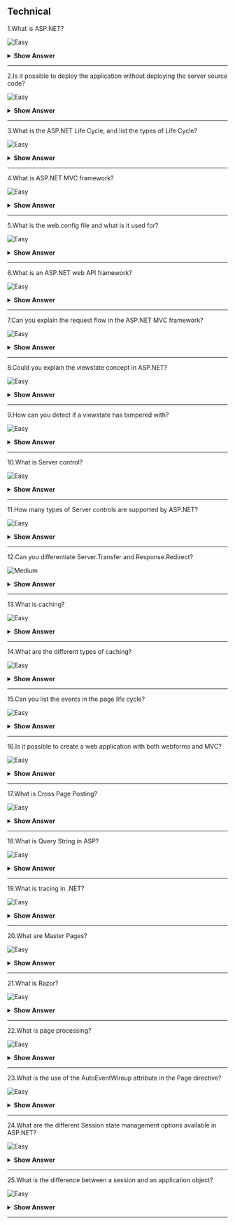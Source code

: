 ## Technical

1.What is ASP.NET?

![Easy](https://raw.githubusercontent.com/revaturelabs/interviewquestions/aef8eff919a3b083089641381ed9a9101ed21fba/ComplexityTags/simple%20(2).svg)

<details markdown="1"> <summary> <b> Show Answer </b> </summary>
<blockquote markdown="1">

ASP.NET is a server-side technology used for developing dynamic websites and web applications on the internet.It also produces data-driven web applications.

</blockquote>

</details>

---

2.Is it possible to deploy the application without deploying the server source code?
 
![Easy](https://raw.githubusercontent.com/revaturelabs/interviewquestions/aef8eff919a3b083089641381ed9a9101ed21fba/ComplexityTags/simple%20(2).svg)

<details markdown="1"> <summary> <b> Show Answer </b> </summary>
<blockquote markdown="1">

- It is certainly possible to do that with the help of the process of new precompilation which is also known as ‘precompilation for deployment’.
- We can make use of aspnet_compiler.exe to make sure that the precompilation of the site is done.Besides, the process also builds every page in the web application in a single one with DLL and other placeholder files.

</blockquote>

</details>

---

3.What is the ASP.NET Life Cycle, and list the types of Life Cycle?

![Easy](https://raw.githubusercontent.com/revaturelabs/interviewquestions/aef8eff919a3b083089641381ed9a9101ed21fba/ComplexityTags/simple%20(2).svg)

<details markdown="1"> <summary> <b> Show Answer </b> </summary>
<blockquote markdown="1">

- When ASP.NET pages run, it goes through several steps of the life cycle, which perform a series of actions like initialization, running, restoring, and rendering.

- Life Cycle is classified into two categories.

**Application Life Cycle**: The user requests for accessing the application.
**Page Life Cycle**: Page Life Cycle has phases like initialization, restoring, execution, and page rendering.

</blockquote>

</details>

---

4.What is ASP.NET MVC framework?

![Easy](https://raw.githubusercontent.com/revaturelabs/interviewquestions/aef8eff919a3b083089641381ed9a9101ed21fba/ComplexityTags/simple%20(2).svg)

<details markdown="1"> <summary> <b> Show Answer </b> </summary>
<blockquote markdown="1">

ASP.NET MVC is a web application framework for the .NET Platform used for building full-stack web applications using the Model-View-Controller pattern.

</blockquote>

</details>

---

5.What is the web.config file and what is it used for?

![Easy](https://raw.githubusercontent.com/revaturelabs/interviewquestions/aef8eff919a3b083089641381ed9a9101ed21fba/ComplexityTags/simple%20(2).svg)

<details markdown="1"> <summary> <b> Show Answer </b> </summary>
<blockquote markdown="1">

The web.config file is crucial because it contains the configuration settings for the application.It keeps your entire configuration separate from your code so you can easily change settings without code changes.It also allows you to potentially encrypt the configuration settings for increased security.

</blockquote>

</details>

---

6.What is an ASP.NET web API framework?

![Easy](https://raw.githubusercontent.com/revaturelabs/interviewquestions/aef8eff919a3b083089641381ed9a9101ed21fba/ComplexityTags/simple%20(2).svg)

<details markdown="1"> <summary> <b> Show Answer </b> </summary>
<blockquote markdown="1">

ASP.NET Web API is used purely for building backend web APIs which can be used by an array of clients, from the web to desktop to mobile.It forms the server component in the RESTful (Representational State Transfer) architecture.

</blockquote>

</details>

---

7.Can you explain the request flow in the ASP.NET MVC framework?

![Easy](https://raw.githubusercontent.com/revaturelabs/interviewquestions/aef8eff919a3b083089641381ed9a9101ed21fba/ComplexityTags/simple%20(2).svg)

<details markdown="1"> <summary> <b> Show Answer </b> </summary>
<blockquote markdown="1">

- Request flow handles the request from the clients and passes it to the server.The request hits the controller coming from the client.
- Controller plays its role and decides which model to use to serve the request further, passing that model to view which then transforms the model and generates an appropriate response that is rendered to the client.

</blockquote>

</details>

---

8.Could you explain the viewstate concept in ASP.NET?

![Easy](https://raw.githubusercontent.com/revaturelabs/interviewquestions/aef8eff919a3b083089641381ed9a9101ed21fba/ComplexityTags/simple%20(2).svg)

<details markdown="1"> <summary> <b> Show Answer </b> </summary>
<blockquote markdown="1">

To make sure that the state between the postbacks is well maintained, ASP.NET offers a mechanism which is called view state.There are hidden form fields which are used for storing the objects stored on the client section and are returned to the server as soon as the postback occurs.

</blockquote>

</details>

---

9.How can you detect if a viewstate has tampered with?

![Easy](https://raw.githubusercontent.com/revaturelabs/interviewquestions/aef8eff919a3b083089641381ed9a9101ed21fba/ComplexityTags/simple%20(2).svg)

<details markdown="1"> <summary> <b> Show Answer </b> </summary>
<blockquote markdown="1">

By setting the EnableViewStateMac to true in the `@Page` directive.This attribute checks the encoded and encrypted viewstate for tampering.

</blockquote>

</details>

---

10.What is Server control?

![Easy](https://raw.githubusercontent.com/revaturelabs/interviewquestions/aef8eff919a3b083089641381ed9a9101ed21fba/ComplexityTags/simple%20(2).svg)

<details markdown="1"> <summary> <b> Show Answer </b> </summary>
<blockquote markdown="1">

ASP.NET has Server Controls features, which provide facilities to manipulate the values of the controls on the Server-Side.This is especially helpful when we want to create validating and dynamic web forms.

</blockquote>

</details>

---

11.How many types of Server controls are supported by ASP.NET?

![Easy](https://raw.githubusercontent.com/revaturelabs/interviewquestions/aef8eff919a3b083089641381ed9a9101ed21fba/ComplexityTags/simple%20(2).svg)

<details markdown="1"> <summary> <b> Show Answer </b> </summary>
<blockquote markdown="1">

There are mainly four different types of Server-side controls in ASP.NET :

- HTML server controls
- Web Server controls
- User controls
- Validation controls

</blockquote>

</details>

---

12.Can you differentiate Server.Transfer and Response.Redirect?

![Medium](https://raw.githubusercontent.com/revaturelabs/interviewquestions/aef8eff919a3b083089641381ed9a9101ed21fba/ComplexityTags/Medium%20(2).svg)

<details markdown="1"> <summary> <b> Show Answer </b> </summary>
<blockquote markdown="1">

- In `Server.Transfer` page processing transfers from one page to the other page without making a round-trip back to the client’s browser.This provides a faster response with a little less overhead on the server.The client URL history list or current URL Server does not update in case of `Server.Transfer`.

- `Response.Redirect` is used to redirect the user’s browser to another page or site.It performs a trip back to the client where the client’s browser is redirected to the new page.The user’s browser history list is updated to reflect the new address.

</blockquote>

</details>

---

13.What is caching?

![Easy](https://raw.githubusercontent.com/revaturelabs/interviewquestions/aef8eff919a3b083089641381ed9a9101ed21fba/ComplexityTags/simple%20(2).svg)

<details markdown="1"> <summary> <b> Show Answer </b> </summary>
<blockquote markdown="1">

Caching is a technique used to increase performance by keeping frequently accessed data or files in memory.The request for a cached file/data will be accessed from the cache instead of the actual location of that file.

</blockquote>

</details>

---

14.What are the different types of caching?

![Easy](https://raw.githubusercontent.com/revaturelabs/interviewquestions/aef8eff919a3b083089641381ed9a9101ed21fba/ComplexityTags/simple%20(2).svg)

<details markdown="1"> <summary> <b> Show Answer </b> </summary>
<blockquote markdown="1">

ASP.NET has 3 kinds of caching:

- Output Caching,
- Fragment Caching,
- Data Caching.

</blockquote>

</details>

---

15.Can you list the events in the page life cycle?

![Easy](https://raw.githubusercontent.com/revaturelabs/interviewquestions/aef8eff919a3b083089641381ed9a9101ed21fba/ComplexityTags/simple%20(2).svg)

<details markdown="1"> <summary> <b> Show Answer </b> </summary>
<blockquote markdown="1">

- Page_PreInit
- Page_Init
- Page_InitComplete
- Page_PreLoad
- Page_Load
- Page_LoadComplete
- Page_PreRender
- Render

</blockquote>

</details>

---

16.Is it possible to create a web application with both webforms and MVC?

![Easy](https://raw.githubusercontent.com/revaturelabs/interviewquestions/aef8eff919a3b083089641381ed9a9101ed21fba/ComplexityTags/simple%20(2).svg)

<details markdown="1"> <summary> <b> Show Answer </b> </summary>
<blockquote markdown="1">

Yes.We have to include the below MVC assembly references in the web forms application to create a hybrid application.

`System.Web.Mvc`

`System.Web.Razor`

`System.ComponentModel.DataAnnotations`

</blockquote>

</details>

---

17.What is Cross Page Posting?

![Easy](https://raw.githubusercontent.com/revaturelabs/interviewquestions/aef8eff919a3b083089641381ed9a9101ed21fba/ComplexityTags/simple%20(2).svg)

<details markdown="1"> <summary> <b> Show Answer </b> </summary>
<blockquote markdown="1">

When we click submit button on a web page, the page posts the data to the same page.The technique in which we post the data to different pages is called Cross Page posting.This can be achieved by setting POSTBACKURL property of the button that causes the postback.Findcontrol method of PreviousPage can be used to get the posted values on the page to which the page has been posted.

</blockquote>

</details>

---

18.What is Query String in ASP?

![Easy](https://raw.githubusercontent.com/revaturelabs/interviewquestions/aef8eff919a3b083089641381ed9a9101ed21fba/ComplexityTags/simple%20(2).svg)

<details markdown="1"> <summary> <b> Show Answer </b> </summary>
<blockquote markdown="1">

A query string is a method of transporting data from page to page using the browser URL.It is attached to the URL using the question mark symbol (?).For example, `http://xyz.com?userid=12334&pwd=rf5r5jm3smQ`

</blockquote>

</details>

---

19.What is tracing in .NET?

![Easy](https://raw.githubusercontent.com/revaturelabs/interviewquestions/aef8eff919a3b083089641381ed9a9101ed21fba/ComplexityTags/simple%20(2).svg)

<details markdown="1"> <summary> <b> Show Answer </b> </summary>
<blockquote markdown="1">

Tracing in .net enables one to follow the execution path of a page, debug the application and display diagnostic information at runtime.Trace messages can be accessed and manipulated from the code allowing for finer control to add more details.The tracing data is organized into a set of tables by ASP.NET.

</blockquote>

</details>

---

20.What are Master Pages?

![Easy](https://raw.githubusercontent.com/revaturelabs/interviewquestions/aef8eff919a3b083089641381ed9a9101ed21fba/ComplexityTags/simple%20(2).svg)

<details markdown="1"> <summary> <b> Show Answer </b> </summary>
<blockquote markdown="1">

Master pages are a template that is used to create web pages with a consistent layout throughout your application.Master Pages contain content placeholders to hold page-specific content.When a page is requested, the contents of a Master page are merged with the content page, thereby giving a consistent layout.

</blockquote>

</details>

---

21.What is Razor?

![Easy](https://raw.githubusercontent.com/revaturelabs/interviewquestions/aef8eff919a3b083089641381ed9a9101ed21fba/ComplexityTags/simple%20(2).svg)

<details markdown="1"> <summary> <b> Show Answer </b> </summary>
<blockquote markdown="1">

Razor is a view engine.The view engine is responsible for rendering the HTML page view to the browser.It is an advanced view engine, introduced with MVC3.Razor syntax is advanced, compact, and easy to learn.By default, ASP.NET MVC supports two view engines: ASPX and Razor.

</blockquote>

</details>

---

22.What is page processing?

![Easy](https://raw.githubusercontent.com/revaturelabs/interviewquestions/aef8eff919a3b083089641381ed9a9101ed21fba/ComplexityTags/simple%20(2).svg)

<details markdown="1"> <summary> <b> Show Answer </b> </summary>
<blockquote markdown="1">

Page processing allows ASP.NET to execute the web server on the server by a technique called postback.It also enables ASP to create a seamless user experience where web applications are stateless.

</blockquote>

</details>

---

23.What is the use of the AutoEventWireup attribute in the Page directive?

![Easy](https://raw.githubusercontent.com/revaturelabs/interviewquestions/aef8eff919a3b083089641381ed9a9101ed21fba/ComplexityTags/simple%20(2).svg)

<details markdown="1"> <summary> <b> Show Answer </b> </summary>
<blockquote markdown="1">

The AutoEventWireUp is a Boolean attribute that allows automatic wire-up of page events when this attribute is set to true on the page.It is set to True by default for a C# web form.

</blockquote>

</details>

---

24.What are the different Session state management options available in ASP.NET?

![Easy](https://raw.githubusercontent.com/revaturelabs/interviewquestions/aef8eff919a3b083089641381ed9a9101ed21fba/ComplexityTags/simple%20(2).svg)

<details markdown="1"> <summary> <b> Show Answer </b> </summary>
<blockquote markdown="1">

In-Process and Out-of-Process are the two session state management options.

- In-Process stores the session in memory on the web server.
- Out-of-Process Session state management stores data in an external server.All objects stored in the session are required to be serializable.

</blockquote>

</details>

---

25.What is the difference between a session and an application object?

![Easy](https://raw.githubusercontent.com/revaturelabs/interviewquestions/aef8eff919a3b083089641381ed9a9101ed21fba/ComplexityTags/simple%20(2).svg)

<details markdown="1"> <summary> <b> Show Answer </b> </summary>
<blockquote markdown="1">

- The difference between session and application object is that all users share one Application object and with sessions, there is one session object for each user.Data stored in the application object can be shared by all the sessions of the application.Application object stores data in the key-value pair.
- Session object stores session-specific information and the information is visible within the session only.ASP.NET creates a unique SessionId for each session of the application.
- SessionIDs are maintained either by an HTTP cookie or a modified URL, as set in the applications configuration settings.By default, SessionID values are stored in cookies.

</blockquote>

</details>

---
